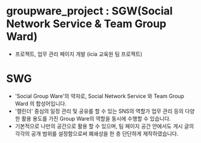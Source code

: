 # groupware_project : SGW(Social Network Service & Team Group  Ward)

 * 프로젝트, 업무 관리 페이지 개발 (icia 교육원 팀 프로젝트)


# SWG

 * 'Social Group Ware'의 약자로, Social Network Service 와 Team Group Ward 의 합성어입니다.
 * '캘린더' 중심의 일정 관리 및 공유를 할 수 있는 SNS의 역할가 업무 관리 등의 다양한 활용 용도를 가진 Group Ware의 역할을 동시에 수행할 수 있습니다.
 * 기본적으로 나만의 공간으로 활용 할 수 있으며, 팀 페이지 공간 안에서도 게시 글의 각각의 공개 범위를 설정함으로써 폐쇄성을 한 층 단단하게 제작하였습니다.
